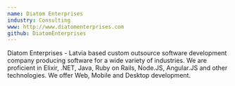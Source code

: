 ```yaml
---
name: Diatom Enterprises
industry: Consulting
www: http://www.diatomenterprises.com
github: DiatomEnterprises
---
```

Diatom Enterprises - Latvia based custom outsource software development company producing software for a wide variety of industries. We are proficient in Elixir, .NET, Java, Ruby on Rails, Node.JS, Angular.JS and other technologies. We offer Web, Mobile and Desktop development.

